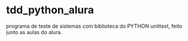 # tdd_python_alura

programa de teste de sistemas com biblioteca do PYTHON unittest, feito junto as aulas do alura.
